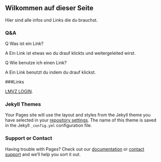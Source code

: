 ## Wilkommen auf dieser Seite

Hier sind alle infos und Links die du brauchst.

### Q&A

Q Was ist ein Link?

A Ein Link ist etwas wo du drauf klickts und weitergeleited wirst.

Q Wie benutze ich einen Link?

A Ein Link benutzt du indem du drauf klickst.

###Links

 [LMVZ LOGIN](https://login.lmvz.ch/auth/realms/lmv/protocol/openid-connect/auth?response_type=code&client_id=ulm&redirect_uri=https%3A%2F%2Fdigital.lmvz.ch%2Fsso%2Flogin&state=3494b73b-1684-44da-aa7e-fd0ce8aa3b99&login=true&scope=openid).

### Jekyll Themes

Your Pages site will use the layout and styles from the Jekyll theme you have selected in your [repository settings](https://github.com/Lolors17/Lolors17.github.io/settings). The name of this theme is saved in the Jekyll `_config.yml` configuration file.

### Support or Contact

Having trouble with Pages? Check out our [documentation](https://docs.github.com/categories/github-pages-basics/) or [contact support](https://github.com/contact) and we’ll help you sort it out.

